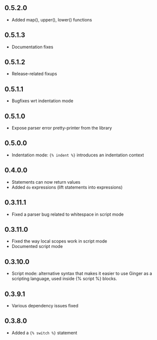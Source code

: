 ## 0.5.2.0

- Added map(), upper(), lower() functions

## 0.5.1.3

- Documentation fixes

## 0.5.1.2

- Release-related fixups

## 0.5.1.1

- Bugfixes wrt indentation mode

## 0.5.1.0

- Expose parser error pretty-printer from the library

## 0.5.0.0

- Indentation mode: `{% indent %}` introduces an indentation context

## 0.4.0.0

- Statements can now return values
- Added `do` expressions (lift statements into expressions)

## 0.3.11.1

- Fixed a parser bug related to whitespace in script mode

## 0.3.11.0

- Fixed the way local scopes work in script mode
- Documented script mode

## 0.3.10.0

- Script mode: alternative syntax that makes it easier to use
  Ginger as a scripting language, used inside {% script %} blocks.

## 0.3.9.1

- Various dependency issues fixed

## 0.3.8.0

- Added a `{% switch %}` statement
